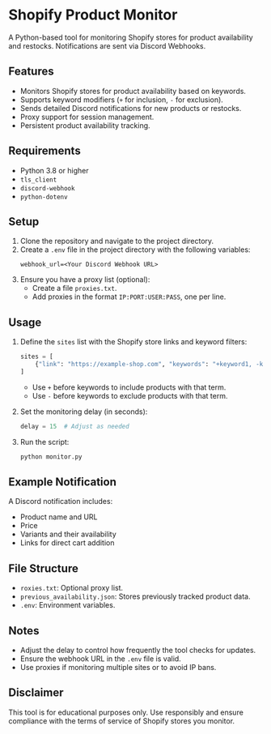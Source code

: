# Shopify Product Monitor

A Python-based tool for monitoring Shopify stores for product availability and restocks. Notifications are sent via Discord Webhooks.

## Features

- Monitors Shopify stores for product availability based on keywords.
- Supports keyword modifiers (`+` for inclusion, `-` for exclusion).
- Sends detailed Discord notifications for new products or restocks.
- Proxy support for session management.
- Persistent product availability tracking.

## Requirements

- Python 3.8 or higher
- `tls_client`
- `discord-webhook`
- `python-dotenv`

## Setup

1. Clone the repository and navigate to the project directory.
2. Create a `.env` file in the project directory with the following variables:
   ```env
   webhook_url=<Your Discord Webhook URL>
   ```
4. Ensure you have a proxy list (optional):
   - Create a file `proxies.txt`.
   - Add proxies in the format `IP:PORT:USER:PASS`, one per line.

## Usage

1. Define the `sites` list with the Shopify store links and keyword filters:
   ```python
   sites = [
       {"link": "https://example-shop.com", "keywords": "+keyword1, -keyword2"},
   ]
   ```
   - Use `+` before keywords to include products with that term.
   - Use `-` before keywords to exclude products with that term.

2. Set the monitoring delay (in seconds):
   ```python
   delay = 15  # Adjust as needed
   ```

3. Run the script:
   ```bash
   python monitor.py
   ```

## Example Notification

A Discord notification includes:
- Product name and URL
- Price
- Variants and their availability
- Links for direct cart addition

## File Structure

- `roxies.txt`: Optional proxy list.
- `previous_availability.json`: Stores previously tracked product data.
- `.env`: Environment variables.

## Notes

- Adjust the delay to control how frequently the tool checks for updates.
- Ensure the webhook URL in the `.env` file is valid.
- Use proxies if monitoring multiple sites or to avoid IP bans.

## Disclaimer

This tool is for educational purposes only. Use responsibly and ensure compliance with the terms of service of Shopify stores you monitor.
